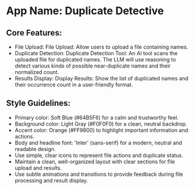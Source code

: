 # **App Name**: Duplicate Detective

## Core Features:

- File Upload: File Upload: Allow users to upload a file containing names.
- Duplicate Detection: Duplicate Detection Tool: An AI tool scans the uploaded file for duplicated names. The LLM will use reasoning to detect various kinds of possible near-duplicate names and their normalized count.
- Results Display: Display Results: Show the list of duplicated names and their occurrence count in a user-friendly format.

## Style Guidelines:

- Primary color: Soft Blue (#64B5F6) for a calm and trustworthy feel.
- Background color: Light Gray (#F0F0F0) for a clean, neutral backdrop.
- Accent color: Orange (#FF9800) to highlight important information and actions.
- Body and headline font: 'Inter' (sans-serif) for a modern, neutral and readable design.
- Use simple, clear icons to represent file actions and duplicate status.
- Maintain a clean, well-organized layout with clear sections for file upload and results.
- Use subtle animations and transitions to provide feedback during file processing and result display.